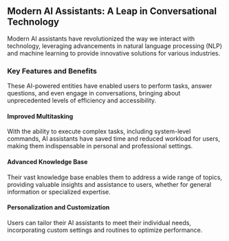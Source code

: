 ## Modern AI Assistants: A Leap in Conversational Technology

 Modern AI assistants have revolutionized the way we interact with technology, leveraging advancements in natural language processing (NLP) and machine learning to provide innovative solutions for various industries.

### Key Features and Benefits

These AI-powered entities have enabled users to perform tasks, answer questions, and even engage in conversations, bringing about unprecedented levels of efficiency and accessibility.

#### Improved Multitasking

With the ability to execute complex tasks, including system-level commands, AI assistants have saved time and reduced workload for users, making them indispensable in personal and professional settings.

#### Advanced Knowledge Base

Their vast knowledge base enables them to address a wide range of topics, providing valuable insights and assistance to users, whether for general information or specialized expertise.

#### Personalization and Customization

Users can tailor their AI assistants to meet their individual needs, incorporating custom settings and routines to optimize performance.